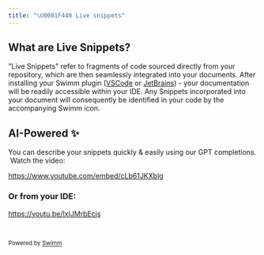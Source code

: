 ```yaml
---
title: "\U0001F440 Live snippets"
---
```

## What are Live Snippets?

"Live Snippets" refer to fragments of code sourced directly from your repository, which are then seamlessly integrated into your documents. After installing your Swimm plugin ([VSCode](https://marketplace.visualstudio.com/items?itemName=Swimm.swimm) or [JetBrains](https://plugins.jetbrains.com/plugin/20716-swimm)) - your documentation will be readily accessible within your IDE. Any Snippets incorporated into your document will consequently be identified in your code by the accompanying Swimm icon.

## AI-Powered ✨

You can describe your snippets quickly & easily using our GPT completions.\
&nbsp;Watch the video:

<https://www.youtube.com/embed/cLb61JKXblg>

### Or from your IDE:

<https://youtu.be/lxIJMrbEcjs>

&nbsp;

<SwmMeta version="3.0.0" repo-id="Z2l0aHViJTNBJTNBZ2l0aHViLXRlc3QxJTNBJTNBU2hhdWxBbXJhblM=" repo-name="github-test1"><sup>Powered by [Swimm](https://app.swimm.io/)</sup></SwmMeta>
